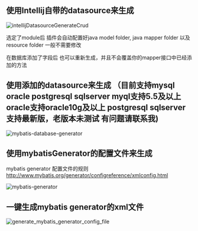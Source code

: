 ## 使用Intellij自带的datasource来生成

![intellijDatasourceGenerateCrud](https://raw.githubusercontent.com/gejun123456/MyBatisCodeHelper-Pro/master/screenshots/IntellijGenerateCrud.gif)

选定了module后 插件会自动配置好java model folder, java mapper folder 以及 resource folder 一般不需要修改

在数据库添加了字段后 也可以重新生成，并且不会覆盖你的mapper接口中已经添加的方法

## 使用添加的datasource来生成 （目前支持mysql oracle postgresql sqlserver  myql支持5.5及以上  oracle支持oracle10g及以上 postgresql sqlserver支持最新版，老版本未测试 有问题请联系我) 

![mybatis-database-generator](https://raw.githubusercontent.com/gejun123456/MyBatisCodeHelper-Pro/master/screenshots/configDatabaseToUseMybatisGenerator.gif)


## 使用mybatisGenerator的配置文件来生成

 mybatis generator 配置文件的规则   
  http://www.mybatis.org/generator/configreference/xmlconfig.html

![mybatis-generator](https://raw.githubusercontent.com/gejun123456/MyBatisCodeHelper-Pro/master/screenshots/2017_08_06_mybatis_generator.gif)

## 一键生成mybatis generator的xml文件

![generate_mybatis_generator_config_file](https://raw.githubusercontent.com/gejun123456/MyBatisCodeHelper-Pro/master/screenshots/generate_mybatis_generator_config_file.gif)
